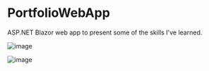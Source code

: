 # PortfolioWebApp

ASP.NET Blazor web app to present some of the skills I've learned. 

![image](https://github.com/user-attachments/assets/72792d03-c5e4-446f-bb19-75c5730b9486)

![image](https://github.com/user-attachments/assets/7ac4f2dd-8198-4d8a-9276-0eab1bbbc8c6)

